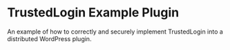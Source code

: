 # TrustedLogin Example Plugin
An example of how to correctly and securely implement TrustedLogin into a distributed WordPress plugin.

